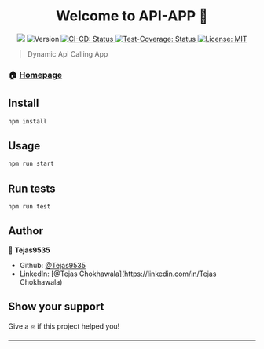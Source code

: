 <h1 align="center">Welcome to API-APP 👋</h1>
<p align="center" >
  <img src="https://img.shields.io/npm/v/readme-md-generator.svg?orange=blue" />
  <img alt="Version" src="https://img.shields.io/badge/version-0.1.0-blue.svg?cacheSeconds=2592000" />
  <a href="https://github.com/Tejas9535/Api-App/actions/workflows/Build.yml" target="_blank">
    <img alt="CI-CD: Status" src="https://github.com/Tejas9535/Api-App/actions/workflows/Build.yml/badge.svg" />
  </a>
  <a href="#" target="_blank">
    <img alt="Test-Coverage: Status" src="https://img.shields.io/endpoint?url=https://gist.githubusercontent.com/Tejas9535/e77941b401d5aace94d442094fb912a7/raw/Api-App__main.json" />
  </a>
  <a href="#" target="_blank">
    <img alt="License: MIT" src="https://img.shields.io/badge/License-MIT-yellow.svg" />
  </a>
</p>

> Dynamic Api Calling App

### 🏠 [Homepage](https://github.com/Tejas9535/Api-App.git)

## Install

```sh
npm install
```

## Usage

```sh
npm run start
```

## Run tests

```sh
npm run test
```

## Author

👤 **Tejas9535**

* Github: [@Tejas9535](https://github.com/Tejas9535)
* LinkedIn: [@Tejas Chokhawala](https://linkedin.com/in/Tejas Chokhawala)

## Show your support

Give a ⭐️ if this project helped you!

***

